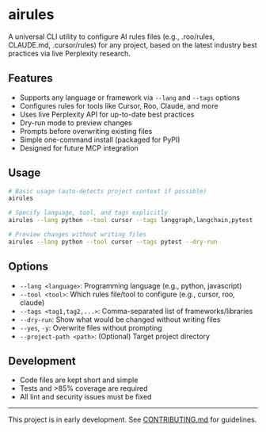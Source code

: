 # airules

A universal CLI utility to configure AI rules files (e.g., .roo/rules, CLAUDE.md, .cursor/rules) for any project, based on the latest industry best practices via live Perplexity research.

## Features
- Supports any language or framework via `--lang` and `--tags` options
- Configures rules for tools like Cursor, Roo, Claude, and more
- Uses live Perplexity API for up-to-date best practices
- Dry-run mode to preview changes
- Prompts before overwriting existing files
- Simple one-command install (packaged for PyPI)
- Designed for future MCP integration

## Usage

```bash
# Basic usage (auto-detects project context if possible)
airules

# Specify language, tool, and tags explicitly
airules --lang python --tool cursor --tags langgraph,langchain,pytest

# Preview changes without writing files
airules --lang python --tool cursor --tags pytest --dry-run
```

## Options
- `--lang <language>`: Programming language (e.g., python, javascript)
- `--tool <tool>`: Which rules file/tool to configure (e.g., cursor, roo, claude)
- `--tags <tag1,tag2,...>`: Comma-separated list of frameworks/libraries
- `--dry-run`: Show what would be changed without writing files
- `--yes`, `-y`: Overwrite files without prompting
- `--project-path <path>`: (Optional) Target project directory

## Development
- Code files are kept short and simple
- Tests and >85% coverage are required
- All lint and security issues must be fixed

---

This project is in early development. See [CONTRIBUTING.md](CONTRIBUTING.md) for guidelines.
